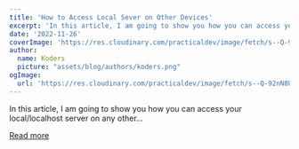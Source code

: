 ```yaml
---
title: 'How to Access Local Sever on Other Devices'
excerpt: 'In this article, I am going to show you how you can access your local/localhost server on any other...'
date: '2022-11-26'
coverImage: 'https://res.cloudinary.com/practicaldev/image/fetch/s--Q-92nN8U--/c_imagga_scale,f_auto,fl_progressive,h_420,q_auto,w_1000/https://dev-to-uploads.s3.amazonaws.com/uploads/articles/bz88ftdxwaz724zf6t66.png'
author:
  name: Koders
  picture: "assets/blog/authors/koders.png"
ogImage:
  url: 'https://res.cloudinary.com/practicaldev/image/fetch/s--Q-92nN8U--/c_imagga_scale,f_auto,fl_progressive,h_420,q_auto,w_1000/https://dev-to-uploads.s3.amazonaws.com/uploads/articles/bz88ftdxwaz724zf6t66.png'
---
```


In this article, I am going to show you how you can access your local/localhost server on any other...

[Read more](https://dev.to/j471n/how-to-access-local-sever-on-other-devices-57f1)
